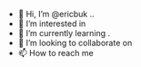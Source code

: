 - 👋 Hi, I’m @ericbuk ..
- 👀 I’m interested in 
- 🌱 I’m currently learning .
- 💞️ I’m looking to collaborate on 
- 📫 How to reach me 

<!---
ericbuk/ericbuk is a ✨ special ✨ repository because its `README.md` (this file) appears on your GitHub profile.
You can click the Preview link to take a look at your changes.
--->
